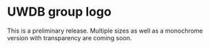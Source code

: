 UWDB group logo
====

This is a preliminary release. Multiple sizes as well as a monochrome version with transparency are coming soon.
